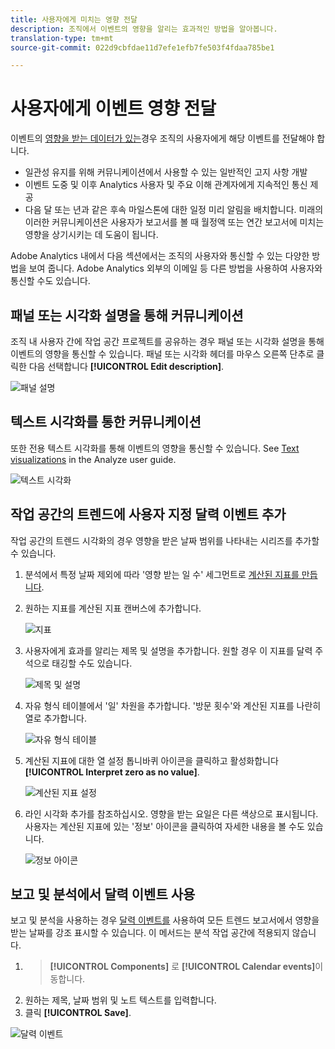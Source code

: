 ```yaml
---
title: 사용자에게 미치는 영향 전달
description: 조직에서 이벤트의 영향을 알리는 효과적인 방법을 알아봅니다.
translation-type: tm+mt
source-git-commit: 022d9cbfdae11d7efe1efb7fe503f4fdaa785be1

---
```



# 사용자에게 이벤트 영향 전달

이벤트의 [영향을 받는 데이터가 있는](overview.md)경우 조직의 사용자에게 해당 이벤트를 전달해야 합니다.

* 일관성 유지를 위해 커뮤니케이션에서 사용할 수 있는 일반적인 고지 사항 개발
* 이벤트 도중 및 이후 Analytics 사용자 및 주요 이해 관계자에게 지속적인 통신 제공
* 다음 달 또는 년과 같은 후속 마일스톤에 대한 일정 미리 알림을 배치합니다. 미래의 이러한 커뮤니케이션은 사용자가 보고서를 볼 때 월정액 또는 연간 보고서에 미치는 영향을 상기시키는 데 도움이 됩니다.

Adobe Analytics 내에서 다음 섹션에서는 조직의 사용자와 통신할 수 있는 다양한 방법을 보여 줍니다. Adobe Analytics 외부의 이메일 등 다른 방법을 사용하여 사용자와 통신할 수도 있습니다.

## 패널 또는 시각화 설명을 통해 커뮤니케이션

조직 내 사용자 간에 작업 공간 프로젝트를 공유하는 경우 패널 또는 시각화 설명을 통해 이벤트의 영향을 통신할 수 있습니다. 패널 또는 시각화 헤더를 마우스 오른쪽 단추로 클릭한 다음 선택합니다 **[!UICONTROL Edit description]**.

![패널 설명](assets/panel_description.png)

## 텍스트 시각화를 통한 커뮤니케이션

또한 전용 텍스트 시각화를 통해 이벤트의 영향을 통신할 수 있습니다. See [Text visualizations](/help/analyze/analysis-workspace/visualizations/text.md) in the Analyze user guide.

![텍스트 시각화](assets/text_visualization.png)

## 작업 공간의 트렌드에 사용자 지정 달력 이벤트 추가

작업 공간의 트렌드 시각화의 경우 영향을 받은 날짜 범위를 나타내는 시리즈를 추가할 수 있습니다.

1. 분석에서 특정 날짜 제외에 따라 &#39;영향 받는 일 수&#39; 세그먼트로 [계산된 지표를 만듭니다](segments.md).
1. 원하는 지표를 계산된 지표 캔버스에 추가합니다.

   ![지표](assets/calcmetric_event.png)

1. 사용자에게 효과를 알리는 제목 및 설명을 추가합니다. 원할 경우 이 지표를 달력 주석으로 태깅할 수도 있습니다.

   ![제목 및 설명](assets/calcmetric_title_description.png)

1. 자유 형식 테이블에서 &#39;일&#39; 차원을 추가합니다. &#39;방문 횟수&#39;와 계산된 지표를 나란히 열로 추가합니다.

   ![자유 형식 테이블](assets/calcmetric_freeform.png)

1. 계산된 지표에 대한 열 설정 톱니바퀴 아이콘을 클릭하고 활성화합니다 **[!UICONTROL Interpret zero as no value]**.

   ![계산된 지표 설정](assets/calcmetric_zero_no_value.png)

1. 라인 시각화 추가를 참조하십시오. 영향을 받는 요일은 다른 색상으로 표시됩니다. 사용자는 계산된 지표에 있는 &#39;정보&#39; 아이콘을 클릭하여 자세한 내용을 볼 수도 있습니다.

   ![정보 아이콘](assets/calcmetric_infoicon.png)

## 보고 및 분석에서 달력 이벤트 사용

보고 및 분석을 사용하는 경우 [달력 이벤트를](/help/components/t-calendar-event.md) 사용하여 모든 트렌드 보고서에서 영향을 받는 날짜를 강조 표시할 수 있습니다. 이 메서드는 분석 작업 공간에 적용되지 않습니다.

1. > **[!UICONTROL Components]** 로 **[!UICONTROL Calendar events]**&#x200B;이동합니다.
2. 원하는 제목, 날짜 범위 및 노트 텍스트를 입력합니다.
3. 클릭 **[!UICONTROL Save]**.

![달력 이벤트](assets/exclude_calendar_event.png)
